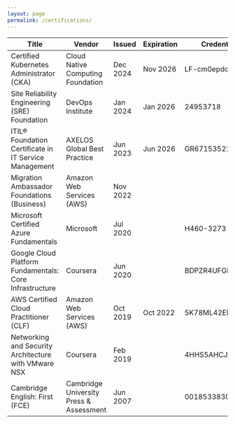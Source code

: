 ```yaml
---
layout: page
permalink: /certifications/
---
```

| Title                                          | Vendor                                     | Issued       | Expiration   | Credential ID          |
|---------------------------------------------------------|--------------------------------------------|--------------|--------------|------------------------|
| Certified Kubernetes Administrator (CKA)                | Cloud Native Computing Foundation          | Dec 2024     | Nov 2026     | LF-cm0epddd8b          |
| Site Reliability Engineering (SRE) Foundation           | DevOps Institute                           | Jan 2024     | Jan 2026     | 24953718               |
| ITIL® Foundation Certificate in IT Service Management   | AXELOS Global Best Practice                | Jun 2023     | Jun 2026     | GR671535215LS          |
| Migration Ambassador Foundations (Business)             | Amazon Web Services (AWS)                  | Nov 2022     |              |                        |
| Microsoft Certified Azure Fundamentals                  | Microsoft                                  | Jul 2020     |              | H460-3273              |
| Google Cloud Platform Fundamentals: Core Infrastructure | Coursera                                   | Jun 2020     |              | BDPZR4UFGPZ3           |
| AWS Certified Cloud Practitioner (CLF)                  | Amazon Web Services (AWS)                  | Oct 2019     | Oct 2022     | 5K78ML42EMF11BWP       |
| Networking and Security Architecture with VMware NSX    | Coursera                                   | Feb 2019     |              | 4HHS5AHCJYGX           |
| Cambridge English: First (FCE)                          | Cambridge University Press & Assessment    | Jun 2007     |              | 0018533830             |
